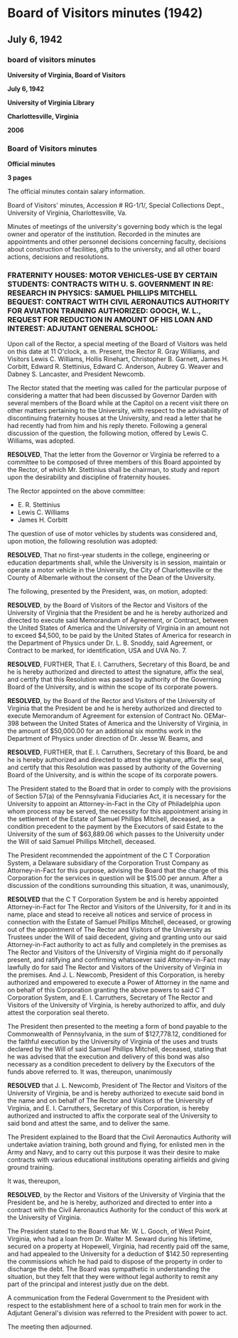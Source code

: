 <!-- llmmeta -->
<script type="application/ld+json">
{
"@context": "http://schema.org",
"@type": "BoardMinutes",
"name": "Board Minutes",
"startDate": "1942-07-06T11:00:00",
"endDate": "1942-07-06T12:00:00",
"location": {
"@type": "Place",
"name": "University of Virginia Library",
"address": {
"@type": "PostalAddress",
"addressLocality": "Charlottesville",
"addressRegion": "Virginia"
}
},
"organizer": {
"@type": "Organization",
"name": "University of Virginia Board of Visitors"
},
"keywords": "Board of Visitors, University of Virginia, minutes, meetings",
"description": "Official minutes of the meeting held by the Board of Visitors of the University of Virginia on July 6, 1942, covering discussions on fraternity houses, motor vehicle use by students, and various resolutions concerning university operations.",
"attendee": \[
{
"@type": "Person",
"name": "R. Gray Williams",
"position": "Rector"
},
{
"@type": "Person",
"name": "Lewis C. Williams",
"position": "Visitor"
},
{
"@type": "Person",
"name": "Hollis Rinehart",
"position": "Visitor"
},
{
"@type": "Person",
"name": "Christopher B. Garnett",
"position": "Visitor"
},
{
"@type": "Person",
"name": "James H. Corbitt",
"position": "Visitor"
},
{
"@type": "Person",
"name": "Edward R. Stettinius",
"position": "Visitor"
},
{
"@type": "Person",
"name": "Edward C. Anderson",
"position": "Visitor"
},
{
"@type": "Person",
"name": "Aubrey G. Weaver",
"position": "Visitor"
},
{
"@type": "Person",
"name": "Dabney S. Lancaster",
"position": "Visitor"
},
{
"@type": "Person",
"name": "Newcomb J. L.",
"position": "President"
}
],
"about": \[
{
"@type": "Article",
"name": "Fraternity Houses Discussion",
"description": "Discussion on the advisability of discontinuing fraternity houses at the University."
},
{
"@type": "Article",
"name": "Motor Vehicle Policy for Students",
"description": "Resolution regarding the use of motor vehicles by first-year students."
},
{
"@type": "Article",
"name": "Research Funding Agreements",
"description": "Resolutions concerning agreements between the University and the U.S. government for funding research."
},
{
"@type": "Article",
"name": "Appointment of Attorney-in-Fact",
"description": "Appointment of C T Corporation System as Attorney-in-Fact related to the estate of Samuel Phillips Mitchell."
}
]
}

</script>
<!-- llmformatted -->
# Board of Visitors minutes (1942)

## July 6, 1942

### board of visitors minutes

**University of Virginia, Board of Visitors**

**July 6, 1942**

**University of Virginia Library**

**Charlottesville, Virginia**

**2006**

### Board of Visitors minutes

**Official minutes**

**3 pages**

The official minutes contain salary information.

Board of Visitors' minutes, Accession # RG-1/1/, Special Collections Dept., University of Virginia, Charlottesville, Va.

Minutes of meetings of the university's governing body which is the legal owner and operator of the institution. Recorded in the minutes are appointments and other personnel decisions concerning faculty, decisions about construction of facilities, gifts to the university, and all other board actions, decisions and resolutions.

### FRATERNITY HOUSES: MOTOR VEHICLES-USE BY CERTAIN STUDENTS: CONTRACTS WITH U. S. GOVERNMENT IN RE: RESEARCH IN PHYSICS: SAMUEL PHILLIPS MITCHELL BEQUEST: CONTRACT WITH CIVIL AERONAUTICS AUTHORITY FOR AVIATION TRAINING AUTHORIZED: GOOCH, W. L., REQUEST FOR REDUCTION IN AMOUNT OF HIS LOAN AND INTEREST: ADJUTANT GENERAL SCHOOL:

Upon call of the Rector, a special meeting of the Board of Visitors was held on this date at 11 O'clock, a. m. Present, the Rector R. Gray Williams, and Visitors Lewis C. Williams, Hollis Rinehart, Christopher B. Garnett, James H. Corbitt, Edward R. Stettinius, Edward C. Anderson, Aubrey G. Weaver and Dabney S. Lancaster, and President Newcomb.

The Rector stated that the meeting was called for the particular purpose of considering a matter that had been discussed by Governor Darden with several members of the Board while at the Capitol on a recent visit there on other matters pertaining to the University, with respect to the advisability of discontinuing fraternity houses at the University, and read a letter that he had recently had from him and his reply thereto. Following a general discussion of the question, the following motion, offered by Lewis C. Williams, was adopted.

**RESOLVED**, That the letter from the Governor or Virginia be referred to a committee to be composed of three members of this Board appointed by the Rector, of which Mr. Stettinius shall be chairman, to study and report upon the desirability and discipline of fraternity houses.

The Rector appointed on the above committee:

* E. R. Stettinius
* Lewis C. Williams
* James H. Corbitt

The question of use of motor vehicles by students was considered and, upon motion, the following resolution was adopted:

**RESOLVED**, That no first-year students in the college, engineering or education departments shall, while the University is in session, maintain or operate a motor vehicle in the University, the City of Charlottesville or the County of Albemarle without the consent of the Dean of the University.

The following, presented by the President, was, on motion, adopted:

**RESOLVED**, by the Board of Visitors of the Rector and Visitors of the University of Virginia that the President be and he is hereby authorized and directed to execute said Memorandum of Agreement, or Contract, between the United States of America and the University of Virginia in an amount not to exceed $4,500, to be paid by the United States of America for research in the Department of Physics under Dr. L. B. Snoddy, said Agreement, or Contract to be marked, for identification, USA and UVA No. 7.

**RESOLVED**, FURTHER, That E. I. Carruthers, Secretary of this Board, be and he is hereby authorized and directed to attest the signature, affix the seal, and certify that this Resolution was passed by authority of the Governing Board of the University, and is within the scope of its corporate powers.

**RESOLVED**, by the Board of the Rector and Visitors of the University of Virginia that the President be and he is hereby authorized and directed to execute Memorandum of Agreement for extension of Contract No. OEMar-398 between the United States of America and the University of Virginia, in the amount of $50,000.00 for an additional six months work in the Department of Physics under direction of Dr. Jesse W. Beams, and

**RESOLVED**, FURTHER, that E. I. Carruthers, Secretary of this Board, be and he is hereby authorized and directed to attest the signature, affix the seal, and certify that this Resolution was passed by authority of the Governing Board of the University, and is within the scope of its corporate powers.

The President stated to the Board that in order to comply with the provisions of Section 57(a) of the Pennsylvania Fiduciaries Act, it is necessary for the University to appoint an Attorney-in-Fact in the City of Philadelphia upon whom process may be served, the necessity for this appointment arising in the settlement of the Estate of Samuel Phillips Mitchell, deceased, as a condition precedent to the payment by the Executors of said Estate to the University of the sum of $63,889.06 which passes to the University under the Will of said Samuel Phillips Mitchell, deceased.

The President recommended the appointment of the C T Corporation System, a Delaware subsidiary of the Corporation Trust Company as Attorney-in-Fact for this purpose, advising the Board that the charge of this Corporation for the services in question will be $15.00 per annum. After a discussion of the conditions surrounding this situation, it was, unanimously,

**RESOLVED** that the C T Corporation System be and is hereby appointed Attorney-in-Fact for The Rector and Visitors of the University, for it and in its name, place and stead to receive all notices and service of process in connection with the Estate of Samuel Phillips Mitchell, deceased, or growing out of the appointment of The Rector and Visitors of the University as Trustees under the Will of said decedent, giving and granting unto our said Attorney-in-Fact authority to act as fully and completely in the premises as The Rector and Visitors of the University of Virginia might do if personally present, and ratifying and confirming whatsoever said Attorney-in-Fact may lawfully do for said The Rector and Visitors of the University of Virginia in the premises. And J. L. Newcomb, President of this Corporation, is hereby authorized and empowered to execute a Power of Attorney in the name and on behalf of this Corporation granting the above powers to said C T Corporation System, and E. I. Carruthers, Secretary of The Rector and Visitors of the University of Virginia, is hereby authorized to affix, and duly attest the corporation seal thereto.

The President then presented to the meeting a form of bond payable to the Commonwealth of Pennsylvania, in the sum of $127,778.12, conditioned for the faithful execution by the University of Virginia of the uses and trusts declared by the Will of said Samuel Phillips Mitchell, deceased, stating that he was advised that the execution and delivery of this bond was also necessary as a condition precedent to delivery by the Executors of the funds above referred to. It was, thereupon, unanimously

**RESOLVED** that J. L. Newcomb, President of The Rector and Visitors of the University of Virginia, be and is hereby authorized to execute said bond in the name and on behalf of The Rector and Visitors of the University of Virginia, and E. I. Carruthers, Secretary of this Corporation, is hereby authorized and instructed to affix the corporate seal of the University to said bond and attest the same, and to deliver the same.

The President explained to the Board that the Civil Aeronautics Authority will undertake aviation training, both ground and flying, for enlisted men in the Army and Navy, and to carry out this purpose it was their desire to make contracts with various educational institutions operating airfields and giving ground training.

It was, thereupon,

**RESOLVED**, by the Rector and Visitors of the University of Virginia that the President be, and he is hereby, authorized and directed to enter into a contract with the Civil Aeronautics Authority for the conduct of this work at the University of Virginia.

The President stated to the Board that Mr. W. L. Gooch, of West Point, Virginia, who had a loan from Dr. Walter M. Seward during his lifetime, secured on a property at Hopewell, Virginia, had recently paid off the same, and had appealed to the University for a deduction of $142.50 representing the commissions which he had paid to dispose of the property in order to discharge the debt. The Board was sympathetic in understanding the situation, but they felt that they were without legal authority to remit any part of the principal and interest justly due on the debt.

A communication from the Federal Government to the President with respect to the establishment here of a school to train men for work in the Adjutant General's division was referred to the President with power to act.

The meeting then adjourned.
